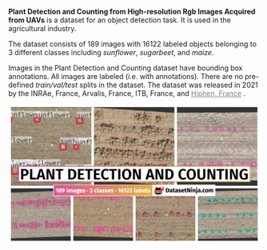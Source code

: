 **Plant Detection and Counting from High-resolution Rgb Images Acquired from UAVs** is a dataset for an object detection task. It is used in the agricultural industry. 

The dataset consists of 189 images with 16122 labeled objects belonging to 3 different classes including *sunflower*, *sugarbeet*, and *maize*.

Images in the Plant Detection and Counting dataset have bounding box annotations. All images are labeled (i.e. with annotations). There are no pre-defined <i>train/val/test</i> splits in the dataset. The dataset was released in 2021 by the INRAe, France, Arvalis, France, ITB, France, and <a href="https://www.hiphen-plant.com/" style="color: grey; border-bottom: 1px dashed #d3d3d3;">Hiphen, France</a>
.

<img src="https://github.com/dataset-ninja/plant-detection-and-counting/raw/main/visualizations/poster.png">
